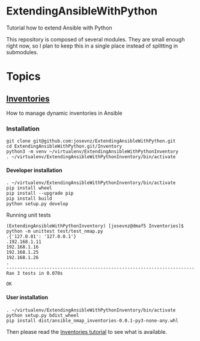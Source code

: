 # ExtendingAnsibleWithPython
Tutorial how to extend Ansible with Python

This repository is composed of several modules. They are small enough right now, so I plan to keep this in a single place 
instead of splitting in submodules.

# Topics
## [Inventories](Inventories/README.md)

How to manage dynamic inventories in Ansible

### Installation

```shell
git clone git@github.com:josevnz/ExtendingAnsibleWithPython.git
cd ExtendingAnsibleWithPython.git/Inventory
python3 -m venv ~/virtualenv/ExtendingAnsibleWithPythonInventory
. ~/virtualenv/ExtendingAnsibleWithPythonInventory/bin/activate
```

#### Developer installation
```shell
. ~/virtualenv/ExtendingAnsibleWithPythonInventory/bin/activate
pip install wheel
pip install --upgrade pip
pip install build
python setup.py develop
```

Running unit tests
```shell
(ExtendingAnsibleWithPythonInventory) [josevnz@dmaf5 Inventories]$ python -m unittest test/test_nmap.py 
.{'127.0.01': '127.0.0.1'}
.192.168.1.11
192.168.1.16
192.168.1.25
192.168.1.26
.
----------------------------------------------------------------------
Ran 3 tests in 0.070s

OK
```

#### User installation
```shell
. ~/virtualenv/ExtendingAnsibleWithPythonInventory/bin/activate
python setup.py bdist_wheel
pip install dist/ansible_nmap_inventories-0.0.1-py3-none-any.whl
```

Then please read the [Inventories tutorial](Inventories/README.md) to see what is available.

